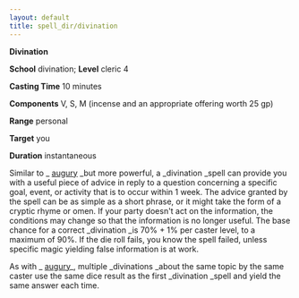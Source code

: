 ```yaml
---
layout: default
title: spell_dir/divination
---
```

 **Divination**

**School** divination; **Level** cleric 4

**Casting Time** 10 minutes

**Components** V, S, M (incense and an appropriate offering worth 25 gp)

**Range** personal

**Target** you

**Duration** instantaneous

Similar to _ [augury](augury#_augury) _but more powerful, a _divination _spell can provide you with a useful piece of advice in reply to a question concerning a specific goal, event, or activity that is to occur within 1 week. The advice granted by the spell can be as simple as a short phrase, or it might take the form of a cryptic rhyme or omen. If your party doesn't act on the information, the conditions may change so that the information is no longer useful. The base chance for a correct _divination _is 70% + 1% per caster level, to a maximum of 90%. If the die roll fails, you know the spell failed, unless specific magic yielding false information is at work.

As with _ [augury](augury#_augury)_, multiple _divinations _about the same topic by the same caster use the same dice result as the first _divination _spell and yield the same answer each time.

